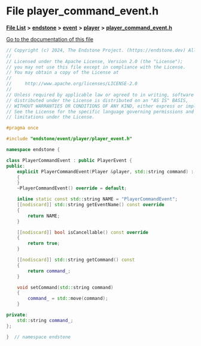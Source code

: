 

# File player\_command\_event.h

[**File List**](files.md) **>** [**endstone**](dir_6cf277b678674f97c7a2b6b3b2447b33.md) **>** [**event**](dir_f1d783c0ad83ee143d16e768ebca51c8.md) **>** [**player**](dir_7c05c37b25e9c9eccd9c63c2d313ba28.md) **>** [**player\_command\_event.h**](player__command__event_8h.md)

[Go to the documentation of this file](player__command__event_8h.md)


```C++
// Copyright (c) 2024, The Endstone Project. (https://endstone.dev) All Rights Reserved.
//
// Licensed under the Apache License, Version 2.0 (the "License");
// you may not use this file except in compliance with the License.
// You may obtain a copy of the License at
//
//     http://www.apache.org/licenses/LICENSE-2.0
//
// Unless required by applicable law or agreed to in writing, software
// distributed under the License is distributed on an "AS IS" BASIS,
// WITHOUT WARRANTIES OR CONDITIONS OF ANY KIND, either express or implied.
// See the License for the specific language governing permissions and
// limitations under the License.

#pragma once

#include "endstone/event/player/player_event.h"

namespace endstone {

class PlayerCommandEvent : public PlayerEvent {
public:
    explicit PlayerCommandEvent(Player &player, std::string command) : PlayerEvent(player), command_(std::move(command))
    {
    }
    ~PlayerCommandEvent() override = default;

    inline static const std::string NAME = "PlayerCommandEvent";
    [[nodiscard]] std::string getEventName() const override
    {
        return NAME;
    }

    [[nodiscard]] bool isCancellable() const override
    {
        return true;
    }

    [[nodiscard]] std::string getCommand() const
    {
        return command_;
    }

    void setCommand(std::string command)
    {
        command_ = std::move(command);
    }

private:
    std::string command_;
};

}  // namespace endstone
```



